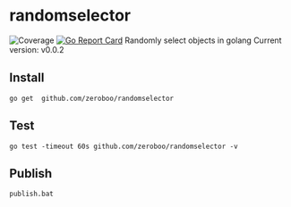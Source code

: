 # randomselector
![Coverage](https://img.shields.io/badge/Coverage-77.4%25-brightgreen)
[![Go Report Card](https://goreportcard.com/badge/github.com/zeroboo/randomselector)](https://goreportcard.com/report/github.com/zeroboo/randomselector)
Randomly select objects in golang
Current version: v0.0.2
## Install 
```console
go get  github.com/zeroboo/randomselector
```

## Test
```console
go test -timeout 60s github.com/zeroboo/randomselector -v
```

## Publish
```console
publish.bat
```
